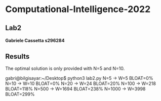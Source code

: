 # Computational-Intelligence-2022

## Lab2

#### Gabriele Cassetta s296284

## Results

The optimal solution is only provided with N=5 and N=10.

gabri@bilgisayar:~/Desktop$ python3 lab2.py
N=5 -> W=5 BLOAT=0%
N=10 -> W=10 BLOAT=0%
N=20 -> W=24 BLOAT=20%
N=100 -> W=218 BLOAT=118%
N=500 -> W=1694 BLOAT=238%
N=1000 -> W=3998 BLOAT=299%
